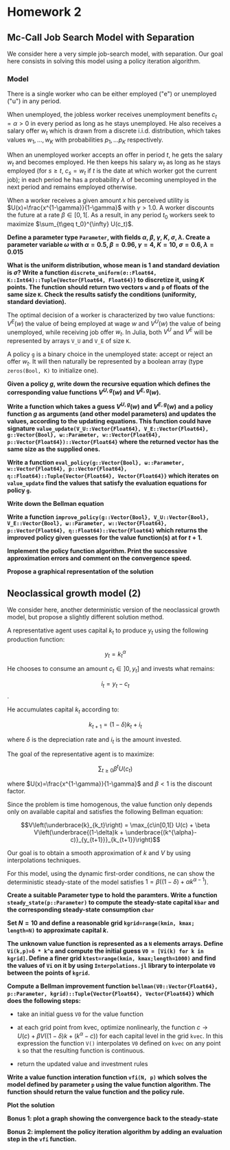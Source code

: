 # Homework 2

## Mc-Call Job Search Model with Separation

We consider here a very simple job-search model, with separation. Our goal here consists in solving this model using a policy iteration algorithm.

### Model

There is a single worker who can be either employed ("e") or unemployed ("u") in any period.

When unemployed, the jobless worker receives unemployment benefits $c_t=\alpha>0$ in every period as long as he stays unemployed. He also receives a salary offer $w_t$ which is drawn from a discrete i.i.d. distribution, which takes values $w_1, ..., w_K$ with probabilities $p_1, ... p_K$ respectively.

When an unemployed worker accepts an offer in period $t$, he gets the salary $w_t$ and becomes employed. He then keeps his salary $w_t$ as long as he stays employed (for $s\geq t$, $c_s=w_t$ if $t$ is the date at which worker got the current job); in each period he has a probability $\lambda$ of becoming unemployed in the next period and remains employed otherwise.

When a worker receives a given amount $x$ his perceived utility is $U(x)=\frac{x^{1-\gamma}}{1-\gamma}$ with $\gamma>1.0$. A worker discounts the future at a rate $\beta \in [0,1[$. As a result, in any period $t_0$ workers seek to maximize $\sum_{t\geq t_0}^{\infty} U(c_t)$.

__Define a parameter type `Parameter`, with fields $\alpha$, $\beta$, $\gamma$, $K$, $\sigma$, $\lambda$. Create a parameter variable $\omega$ with $\alpha=0.5$, $\beta=0.96$, $\gamma=4$, $K=10$, $\sigma=0.6$, $\lambda=0.015$__

__What is the uniform distribution, whose mean is 1 and standard deviation is $\sigma$? Write a function `discrete_uniform(σ::Float64, K::Int64)::Tuple{Vector{Float64, Float64}}` to discretize it, using $K$ points. The function should return two vectors `w` and `p` of floats of the same size `K`. Check the results satisfy the conditions (uniformity, standard deviation).__

The optimal decision of a worker is characterized by two value functions: $V^E(w)$ the value of being employed at wage $w$ and $V^U(w)$ the value of being unemployed, while receiving job offer $w_t$. In Julia, both $V^U$ and $V^E$ will be represented by arrays `V_U` and `V_E` of size `K`.

A policy `g` is a binary choice in the unemployed state: accept or reject an offer $w_t$. It will then naturally be represented by a boolean array (type `zeros(Bool, K)` to initialize one).

__Given a policy $g$, write down the recursive equation which defines the corresponding value functions $V^{U,g}(w)$ and $V^{E,g}(w)$.__

__Write a function which takes a guess $V^{U,g}(w)$ and $V^{E,g}(w)$ and a policy function $g$ as arguments (and other model parameters) and updates the values, according to the updating equations. This function could have signature `value_update(V_U::Vector{Float64}, V_E::Vector{Float64}, g::Vector{Bool}, ω::Parameter, w::Vector{Float64}, p::Vector{Float64})::Vector{Float64}` where the returned vector has the same size as the supplied ones.__

__Write a function `eval_policy(g::Vector{Bool}, ω::Parameter, w::Vector{Float64}, p::Vector{Float64}, η::Float64)::Tuple{Vector{Float64}, Vector{Float64}}` which iterates on `value_update` find the values that satisfy the evaluation equations for policy `g`.__

__Write down the Bellman equation__

__Write a function `improve_policy(g::Vector{Bool}, V_U::Vector{Bool}, V_E::Vector{Bool}, ω::Parameter, w::Vector{Float64}, p::Vector{Float64}, η::Float64)::Vector{Float64}` which returns the improved policy given guesses for the value function(s) at for $t+1$.__

__Implement the policy function algorithm. Print the successive approximation errors and comment on the convergence speed.__


__Propose a graphical representation of the solution__


<!-- 
## Bonus: reinforcement learning version

The previous solution relied on perfect knowledge of the model: the probabilities, the effect of the policies... In this (optional section) we consider another way to solve the problem, where the agent only uses past experience to update the value and to improve its job-search policy.
 -->


## Neoclassical growth model (2)

We consider here, another deterministic version of the neoclassical growth model, but propose a slightly different solution method.

A representative agent uses capital $k_t$ to produce $y_t$ using the following production function:

$$y_t = k_t^{\alpha}$$

He chooses to consume an amount $c_t \in ]0, y_t]$ and invests what remains:

$$i_t = y_t - c_t$$.

He accumulates capital $k_t$ according to:

$$k_{t+1} = \left( 1-\delta \right) k_{t} + i_{t}$$

where $\delta$ is the depreciation rate and $i_t$ is the amount invested.

The goal of the representative agent is to maximize:

$$\sum_{t\geq 0} \beta^t U(c_t)$$

where $U(x)=\frac{x^{1-\gamma}}{1-\gamma}$ and $\beta<1$ is the discount factor.

Since the problem is time homogenous, the value function only depends only on available capital and satisfies the following Bellman equation:

$$V\left(\underbrace{k}_{k_t}\right) = \max_{c\in[0,1[} U(c) + \beta V\left(\underbrace{(1-\delta)k + \underbrace{(k^{\alpha}-c)}_{y_{t+1}}}_{k_{t+1}}\right)$$

Our goal is to obtain a smooth approximation of $k$ and $V$ by using interpolations techniques.

For this model, using the dynamic first-order conditions, ne can show the deterministic steady-state of the model satisfies $1=\beta \left( (1-\delta) + \alpha k^{\alpha -1} \right)$. 

__Create a suitable Parameter type to hold the paramters. Write a function `steady_state(p::Parameter)` to compute the steady-state capital `kbar` and the corresponding steady-state consumption `cbar`__ 

__Set $N=10$ and define a reasonable grid `kgrid=range(kmin, kmax; length=N)` to approximate capital $k$.__

__The unknown value function is represented as a `N` elements arrays. Define `Vi(k,p)=δ * k^α` and compute the initial guess `V0 = [Vi(k) for k in kgrid]`. Define a finer grid `ktest=range(kmin, kmax;length=1000)` and find the values of `Vi` on it by  using `Interpolations.jl` library to interpolate `V0` between the points of `kgrid`.__

__Compute a Bellman improvement function `bellman(V0::Vector{Float64}, p::Parameter, kgrid)::Tuple{Vector{Float64}, Vector{Float64}}` which does the following steps:__

- take an initial guess `V0` for the value function

- at each grid point from kvec, optimize nonlinearly, the function $c \rightarrow U(c) + \beta V\left((1-\delta)k + (k^{\alpha}-c)\right)$ for each capital level in the grid `kvec`. In this expression the function `V()` interpolates `V0` defined on `kvec` on any point `k` so that the resulting function is continuous. 

- return the updated value and investment rules

__Write a value function interation function `vfi(N, p)` which solves the model defined by parameter `p` using the value function algorithm. The function should return the value function and the policy rule.__

__Plot the solution__

__Bonus 1: plot a graph showing the convergence back to the steady-state__

__Bonus 2: implement the policy iteration algorithm by adding an evaluation step in the `vfi` function.__
